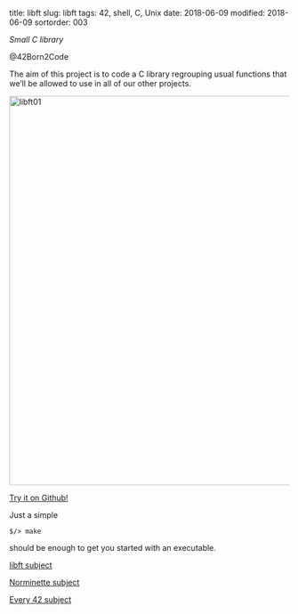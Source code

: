 title: libft
slug: libft
tags: 42, shell, C, Unix
date: 2018-06-09
modified: 2018-06-09
sortorder: 003


_Small C library_

@42Born2Code

The aim of this project is to code a C library regrouping usual functions that we’ll be allowed to use in all of our other projects.



<img src="/images/libft01.png" alt="libft01" width="700"/>

[Try it on Github!](https://github.com/abguimba/42-libft)  
  
  

Just a simple
    
    $/> make


should be enough to get you started with an executable.


[libft subject](42-libft.en.pdf)

[Norminette subject](https://github.com/Binary-Hackers/42_Subjects/blob/master/04_Norme/norme_2_0_1.pdf)

[Every 42 subject](https://github.com/agavrel/42_Subjects)

